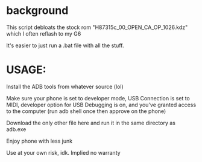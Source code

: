 # background 

This script debloats the stock rom "H87315c_00_OPEN_CA_OP_1026.kdz" which I often reflash to my G6

It's easier to just run a .bat file with all the stuff. 


# USAGE:

Install the ADB tools from whatever source (lol)


Make sure your phone is set to developer mode, USB Connection is set to MIDI, developer option for USB Debugging is on, and you've granted access to the computer (run adb shell once then approve on the phone)

Download the only other file here and run it in the same directory as adb.exe

Enjoy phone with less junk

Use at your own risk, idk. Implied no warranty
